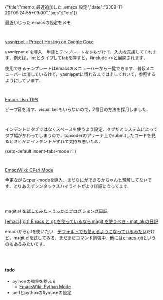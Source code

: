 {"title":"memo: 最近追加した .emacs 設定","date":"2009-11-20T09:24:55+09:00","tags":["etc"]}

<!-- DATE: 2009-11-20T00:24:55+00:00 -->
<!-- OLDURL: http://d.hatena.ne.jp/cou929_la/20091120/ -->


<div class="section">
<p>最近いじった.emacsの設定をメモ．</p>
<br>

<p><a href="http://code.google.com/p/yasnippet/" target="_blank">yasnippet - Project Hosting on Google Code</a></p>
<p>yasnippet.elを導入．単語とテンプレートをひもづけて，入力を支援してくれます．例えば，incとタイプしてtabを押すと，#include <>と展開されます．</p>
<p>使用できるテンプレートはemacsのメニューバーから一覧できます．普段メニューバーは消しているけど，yasnippetに慣れるまでは出しておいて，参照するようにしています．</p>
<br>

<p><a href="http://homepage.mac.com/zenitani/elisp-j.html#bell" target="_blank">Emacs Lisp TIPS</a></p>
<p>ビープ音を消す．visual bellもいらないので，2番目の方法を採用しました．</p>
<br>

<p>インデントにタブではなくスペースを使うよう設定．タブだとシステムによってタブ幅がかわってしまうので，topcoderのアリーナ上でsubmitしたコードを見るときとかにインデントがずれて気持ち悪いため．</p>
<p>(setq-default indent-tabs-mode nil)</p>
<br>

<p><a href="http://www.emacswiki.org/emacs/CPerlMode" target="_blank">EmacsWiki: CPerl Mode</a></p>
<p>今更ながらcperl-modeを導入．まだなにができるかちゃんと理解してないです．とりあえずシンタックスハイライトがより詳細になってます．</p>
<br>

<br>

<p><a href="http://d.hatena.ne.jp/gom68/20090524/1243170341" target="_blank">magit.el を試してみた - うっかりプログラミング日誌</a></p>
<p><a href="http://d.hatena.ne.jp/mat_aki/20090809/1249811159" target="_blank"> [emacs][git] Emacs と git を使っているなら magit を使うべき - mat_akiの日記</a></p>
<p>emacsからgitを使いたい．<a href="http://www.emacswiki.org/emacs/Git" target="_blank">デフォルトでも使えるようになっているみたい</a>だけど，magit.elを試してみる．まだまだコマンド勉強中．他には<a href="http://mirror.nirv.net/emacs-git/" target="_blank">emacs-git</a>というのもあるみたいです．</p>
<br>

<br>

<h4>todo</h4>

<ul>
<li>pythonの環境を整える

<ul>
<li><a href="http://www.emacswiki.org/emacs/PythonMode" target="_blank">EmacsWiki: Python Mode</a></li>
</ul>
</li>
<li>perlとpythonのflymakeの設定</li>
</ul>
</div>






